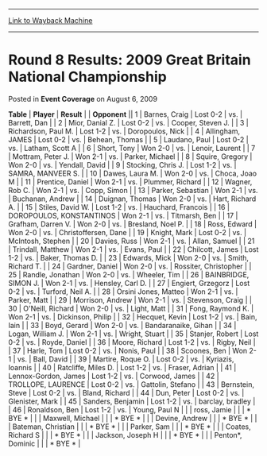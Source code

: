 
---
[Link to Wayback Machine](https://web.archive.org/web/20220117162411/https://magic.wizards.com/en/articles/archive/event-coverage/round-8-results-2009-great-britain-national-championship-2009-08-06)

[_metadata_:description]:- "TablePlayerResult Opponent 1Barnes, CraigLost 0-2vs.Barrett, Dan 2Mior, Danial Z.Lost 0-2vs.Cooper, Steven J. 3Richardson, Paul M.Lost 1-2vs.Doropoulos, Nick 4Allingham, JAMESLost 0-2vs.Behean, Thomas 5Laudano, PaulLost 0-2vs.Latham, Scott A 6Short, TonyWon 2-0vs.Lenoir, Laurent 7Mottram, Peter J.Won 2-1vs.Parker, Michael 8Squire, GregoryWon 2-0vs.Yendall, David 9Stocking,"
[_metadata_:generator]:- "Drupal 7 (http://drupal.org)"
[_metadata_:node]:- "434576"
[_metadata_:publish_date]:- "2009-08-06"
[_metadata_:source]:- "div-main-content"
[_metadata_:title]:- "Round 8 Results: 2009 Great Britain National Championship"
[_metadata_:wayback_capture_timestamp]:- "2022-01-17 16:24:11"
[_metadata_:wayback_raw_url]:- "https://web.archive.org/web/20220117162411id_/https://magic.wizards.com/en/articles/archive/event-coverage/round-8-results-2009-great-britain-national-championship-2009-08-06"
[_metadata_:wayback_url]:- "https://magic.wizards.com/en/articles/archive/event-coverage/round-8-results-2009-great-britain-national-championship-2009-08-06"
---


Round 8 Results: 2009 Great Britain National Championship
=========================================================



 Posted in **Event Coverage**
 on August 6, 2009 












 **Table** | **Player** | **Result** |  | **Opponent** ||  1 | Barnes, Craig | Lost 0-2 | vs. | Barrett, Dan |
|  2 | Mior, Danial Z. | Lost 0-2 | vs. | Cooper, Steven J. |
|  3 | Richardson, Paul M. | Lost 1-2 | vs. | Doropoulos, Nick |
|  4 | Allingham, JAMES | Lost 0-2 | vs. | Behean, Thomas |
|  5 | Laudano, Paul | Lost 0-2 | vs. | Latham, Scott A |
|  6 | Short, Tony | Won 2-0 | vs. | Lenoir, Laurent |
|  7 | Mottram, Peter J. | Won 2-1 | vs. | Parker, Michael |
|  8 | Squire, Gregory | Won 2-0 | vs. | Yendall, David |
|  9 | Stocking, Chris J. | Lost 1-2 | vs. | SAMRA, MANVEER S. |
|  10 | Dawes, Laura M. | Won 2-0 | vs. | Choca, Joao M |
|  11 | Prentice, Daniel | Won 2-1 | vs. | Plummer, Richard |
|  12 | Wagner, Rob C. | Won 2-1 | vs. | Copp, Simon |
|  13 | Parker, Sebastian | Won 2-1 | vs. | Buchanan, Andrew |
|  14 | Duignan, Thomas | Won 2-0 | vs. | Hart, Richard A. |
|  15 | Stiles, David W. | Lost 1-2 | vs. | Hauchard, Francois |
|  16 | DOROPOULOS, KONSTANTINOS | Won 2-1 | vs. | Titmarsh, Ben |
|  17 | Grafham, Darren V. | Won 2-0 | vs. | Bresland, Noel P. |
|  18 | Ross, Edward | Won 2-0 | vs. | Christoffersen, Dane |
|  19 | Knight, Mark | Lost 0-2 | vs. | McIntosh, Stephen |
|  20 | Davies, Russ | Won 2-1 | vs. | Allan, Samuel |
|  21 | Trindall, Matthew | Won 2-1 | vs. | Evans, Paul |
|  22 | Chilcott, James | Lost 1-2 | vs. | Baker, Thomas D. |
|  23 | Edwards, Mick | Won 2-0 | vs. | Smith, Richard T. |
|  24 | Gardner, Daniel | Won 2-0 | vs. | Rossiter, Christopher |
|  25 | Randle, Jonathan | Won 2-0 | vs. | Wheeler, Tim |
|  26 | BAINBRIDGE, SIMON J. | Won 2-1 | vs. | Hensley, Carl D. |
|  27 | Engiert, Grzegorz | Lost 0-2 | vs. | Turford, Neil A. |
|  28 | Orsini Jones, Matteo | Won 2-1 | vs. | Parker, Matt |
|  29 | Morrison, Andrew | Won 2-1 | vs. | Stevenson, Craig |
|  30 | O'Neill, Richard | Won 2-0 | vs. | Light, Matt |
|  31 | Fong, Raymond K. | Won 2-1 | vs. | Dickinson, Philip |
|  32 | Hecquet, Kevin | Lost 1-2 | vs. | Bain, Iain |
|  33 | Boyd, Gerard | Won 2-0 | vs. | Bandaranaike, Gihan |
|  34 | Logan, William J. | Won 2-1 | vs. | Wright, Stuart |
|  35 | Stanjer, Robert | Lost 0-2 | vs. | Royde, Daniel |
|  36 | Moore, Richard | Lost 1-2 | vs. | Rigby, Neil |
|  37 | Harle, Tom | Lost 0-2 | vs. | Nonis, Paul |
|  38 | Scoones, Ben | Won 2-1 | vs. | Ball, David |
|  39 | Martire, Roque O. | Lost 0-2 | vs. | Kyriazis, Ioannis |
|  40 | Ratcliffe, Miles D. | Lost 1-2 | vs. | Fraser, Adrian |
|  41 | Lennox-Gordon, James | Lost 1-2 | vs. | Corwood, James |
|  42 | TROLLOPE, LAURENCE | Lost 0-2 | vs. | Gattolin, Stefano |
|  43 | Bernstein, Steve | Lost 0-2 | vs. | Bland, Richard |
|  44 | Dun, Peter | Lost 0-2 | vs. | Glenister, Mark |
|  45 | Sanders, Benjamin | Lost 1-2 | vs. | barclay, bradley |
|  46 | Ronaldson, Ben | Lost 1-2 | vs. | Young, Paul N |
|  | ross, Jamie |  |  | \* BYE \* |
|  | Maxwell, Michael |  |  | \* BYE \* |
|  | Devine, Andrew |  |  | \* BYE \* |
|  | Bateman, Christian |  |  | \* BYE \* |
|  | Parker, Sam |  |  | \* BYE \* |
|  | Coates, Richard S |  |  | \* BYE \* |
|  | Jackson, Joseph H |  |  | \* BYE \* |
|  | Penton\*, Dominic |  |  | \* BYE \* |








